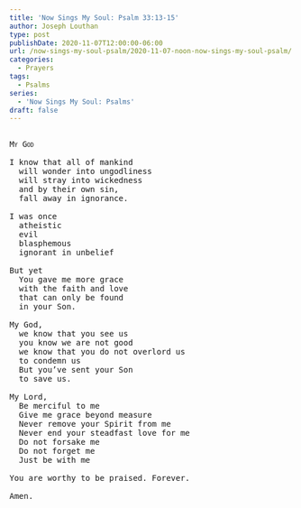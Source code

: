 ```yaml
---
title: 'Now Sings My Soul: Psalm 33:13-15'
author: Joseph Louthan
type: post
publishDate: 2020-11-07T12:00:00-06:00
url: /now-sings-my-soul-psalm/2020-11-07-noon-now-sings-my-soul-psalm/
categories:
  - Prayers
tags:
  - Psalms
series:
  - 'Now Sings My Soul: Psalms'
draft: false
---
```

<pre>
<div style="font-variant: small-caps;">
My God
</div>
I know that all of mankind
  will wonder into ungodliness 
  will stray into wickedness
  and by their own sin,
  fall away in ignorance. 
  
I was once
  atheistic
  evil
  blasphemous
  ignorant in unbelief
  
But yet
  You gave me more grace
  with the faith and love
  that can only be found 
  in your Son.
  
My God,
  we know that you see us
  you know we are not good
  we know that you do not overlord us
  to condemn us
  But you’ve sent your Son
  to save us.
  
My Lord,
  Be merciful to me
  Give me grace beyond measure
  Never remove your Spirit from me 
  Never end your steadfast love for me
  Do not forsake me
  Do not forget me
  Just be with me
  
You are worthy to be praised. Forever.

Amen. 
</pre>